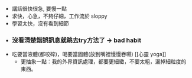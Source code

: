 - 講話很快很急, 要慢一點
- 求快，心急，不夠仔細，工作流於 sloppy
- 學習太快，沒有看到細節
- ### 沒看清楚錯誤訊息就跳去try方法了 → bad habit
- 吃要當液體(都咬碎)，喝要當固體(放到嘴裡慢慢吞嚥) [[心靈 yoga]]
    - 更抽象一點：我的外界資訊處理，都要更細緻，不要太粗，漏掉細粒度的東西。